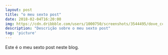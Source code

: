 ```yaml
---
layout: post
title: "o meu sexto post"
date: 2018-02-04T16:20:00
img: https://cdn.dribbble.com/users/1000750/screenshots/3544495/dove_ccccccc_motiondesign.gif
description: "Descrição sobre o meu sexto post"
tag: 'picture'
---
```


Este é o meu sexto post neste blog.
